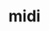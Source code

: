 ---
title: midi
permalink: /docs/StandardLibrary#midi
parent: Standard Library
has_children: false
nav_order: {navOrder}
---